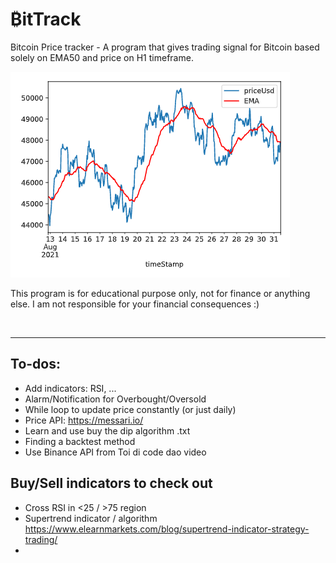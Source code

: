 # ₿itTrack

Bitcoin Price tracker - A program that gives trading signal for Bitcoin based solely on EMA50 and price on H1 timeframe.

![Output](./Screenshot-31-aug.png)

This program is for educational purpose only, not for finance or anything else. I am not responsible for your financial consequences :)

<br>

---

## To-dos:
- Add indicators: RSI, ...
- Alarm/Notification for Overbought/Oversold
- While loop to update price constantly (or just daily)
- Price API: https://messari.io/
- Learn and use buy the dip algorithm .txt
- Finding a backtest method
- Use Binance API from Toi di code dao video

## Buy/Sell indicators to check out
- Cross RSI in <25 / >75 region
- Supertrend indicator / algorithm https://www.elearnmarkets.com/blog/supertrend-indicator-strategy-trading/
- 
